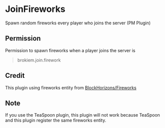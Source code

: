 # JoinFireworks
Spawn random fireworks every player who joins the server (PM Plugin)

## Permission
Permission to spawn fireworks when a player joins the server is 
> brokiem.join.firework 

## Credit
This plugin using fireworks entity from [BlockHorizons/Fireworks](https://github.com/BlockHorizons/Fireworks/)

## Note
If you use the TeaSpoon plugin, this plugin will not work because TeaSpoon and this plugin register the same fireworks entity.
